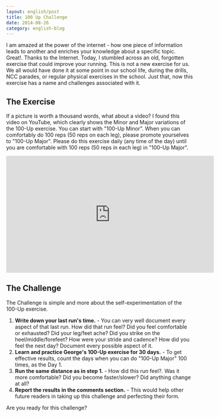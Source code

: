 ```yaml
---
layout: english/post
title: 100 Up Challenge
date: 2014-08-26
category: english-blog
---
```


I am amazed at the power of the internet - how one piece of information leads to another and enriches your knowledge about a specific topic. Great!. Thanks to the Internet. Today, I stumbled across an old, forgotten exercise that could improve your running. This is not a new exercise for us. We all would have done it at some point in our school life, during the drills, NCC parades, or regular physical exercises in the school. Just that, now this exercise has a name and challenges associated with it.

## The Exercise

If a picture is worth a thousand words, what about a video? I found this video on YouTube, which clearly shows the Minor and Major variations of the 100-Up exercise. You can start with "100-Up Minor". When you can comfortably do 100 reps (50 reps on each leg), please promote yourselves to "100-Up Major". Please do this exercise daily (any time of the day) until you are comfortable with 100 reps (50 reps in each leg) in "100-Up Major".

<iframe width="560" height="315" src="https://www.youtube-nocookie.com/embed/by-rbM101XE?rel=0" frameborder="0" allow="autoplay; encrypted-media" allowfullscreen></iframe>

## The Challenge

The Challenge is simple and more about the self-experimentation of the 100-Up exercise.

1. **Write down your last run's time.** - You can very well document every aspect of that last run. How did that run feel? Did you feel comfortable or exhausted? Did your leg/feet ache? Did you strike on the heel/middle/forefeet? How were your stride and cadence? How did you feel the next day? Document every possible aspect of it.
2. **Learn and practice George's 100-Up exercise for 30 days.** - To get effective results, count the days when you can do "100-Up Major" 100 times, as the Day 1.
3. **Run the same distance as in step 1.** - How did this run feel?. Was it more comfortable? Did you become faster/slower? Did anything change at all?
4. **Report the results in the comments section.** - This would help other future readers in taking up this challenge and perfecting their form.

Are you ready for this challenge?
